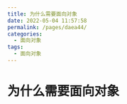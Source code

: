 ```yaml
---
title: 为什么需要面向对象
date: 2022-05-04 11:57:58
permalink: /pages/daea44/
categories:
  - 面向对象
tags:
  - 面向对象
---
```

# 为什么需要面向对象


<!-- more -->